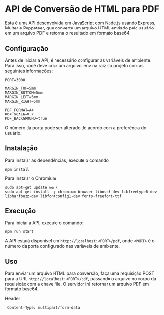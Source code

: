 # API de Conversão de HTML para PDF

Esta é uma API desenvolvida em JavaScript com Node.js usando Express, Multer e Puppeteer, que converte um arquivo HTML enviado pelo usuário em um arquivo PDF e retorna o resultado em formato base64.

## Configuração

Antes de iniciar a API, é necessário configurar as variáveis de ambiente. Para isso, você deve criar um arquivo .env na raiz do projeto com as seguintes informações:

``` 
PORT=3000

MARGIN_TOP=5mm
MARGIN_BOTTOM=5mm
MARGIN_LEFT=5mm
MARGIN_RIGHT=5mm

PDF_FORMAT=A4
PDF_SCALE=0.7
PDF_BACKGROUND=true
```

O número da porta pode ser alterado de acordo com a preferência do usuário.

## Instalação

Para instalar as dependências, execute o comando:

``` npm install ```

Para instalar o Chromium

```
sudo apt-get update && \
sudo apt-get install -y chromium-browser libnss3-dev libfreetype6-dev libharfbuzz-dev libfontconfig1-dev fonts-freefont-ttf
```

## Execução

Para iniciar a API, execute o comando:

``` npm run start ```

A API estará disponível em `http://localhost:<PORT>/pdf`, onde `<PORT>` é o número da porta configurado nas variáveis de ambiente.

## Uso

Para enviar um arquivo HTML para conversão, faça uma requisição POST para a URL `http://localhost:<PORT>/pdf`, passando o arquivo no corpo da requisição com a chave file. O servidor irá retornar um arquivo PDF em formato base64.

Header

``` Content-Type: multipart/form-data```